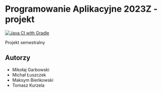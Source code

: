 # Programowanie Aplikacyjne 2023Z - projekt
[![Java CI with Gradle](https://github.com/mGarbowski/pap-projekt/actions/workflows/gradle.yml/badge.svg)](https://github.com/mGarbowski/pap-projekt/actions/workflows/gradle.yml)

Projekt semestralny

## Autorzy
* Mikołaj Garbowski
* Michał Łuszczek
* Maksym Bieńkowski
* Tomasz Kurzela